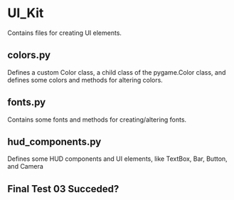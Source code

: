 # UI_Kit
Contains files for creating UI elements.

## colors.py
Defines a custom Color class, a child class of the pygame.Color class, and defines some colors and methods for altering colors.

## fonts.py
Contains some fonts and methods for creating/altering fonts.

## hud_components.py
Defines some HUD components and UI elements, like TextBox, Bar, Button, and Camera

## Final Test 03 Succeded?